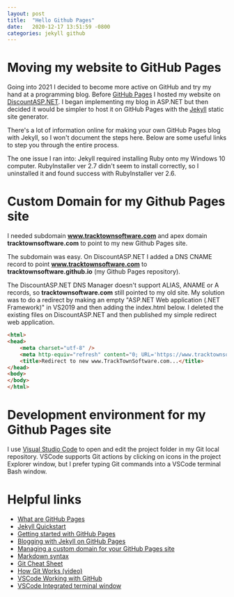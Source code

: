 ```yaml
---
layout: post
title:  "Hello Github Pages"
date:   2020-12-17 13:51:59 -0800
categories: jekyll github
---
```


# Moving my website to GitHub Pages

Going into 2021 I decided to become more active on GitHub and try my hand at a programming blog. Before [GitHub Pages](https://pages.github.com/) I hosted my website on [DiscountASP.NET](https://www.discountasp.net/). I began implementing my blog in ASP.NET but then decided it would be simpler to host it on GitHub Pages with the [Jekyll](https://jekyllrb.com/) static site generator.

There's a lot of information online for making your own GitHub Pages blog with Jekyll, so I won't document the steps here. Below are some useful links to step you through the entire process.

The one issue I ran into: Jekyll required installing Ruby onto my Windows 10 computer. RubyInstaller ver 2.7 didn't seem to install correctly, so I uninstalled it and found success with RubyInstaller ver 2.6.

# Custom Domain for my Github Pages site

I needed subdomain **www.tracktownsoftware.com** and apex domain **tracktownsoftware.com** to point to my new Github Pages site. 

The subdomain was easy. On DiscountASP.NET I added a DNS CNAME record to point **www.tracktownsoftware.com** to  **tracktownsoftware.github.io** (my Github Pages repository).

The DiscountASP.NET DNS Manager doesn't support ALIAS, ANAME or A records, so **tracktownsoftware.com** still pointed to my old site. My solution was to do a redirect by making an empty "ASP.NET Web application (.NET Framework)" in VS2019 and then adding the index.html below. I deleted the existing files on DiscountASP.NET and then published my simple redirect web application.

```html
<html>
<head>
    <meta charset="utf-8" />
    <meta http-equiv="refresh" content="0; URL='https://www.tracktownsoftware.com'" />
    <title>Redirect to new www.TrackTownSoftware.com...</title>
</head>
<body>
</body>
</html>
```

# Development environment for my Github Pages site
I use [Visual Studio Code](https://code.visualstudio.com/) to open and edit the project folder in my Git local repository. VSCode supports Git actions by clicking on icons in the project Explorer window, but I prefer typing Git commands into a VSCode terminal Bash window.

# Helpful links
- [What are GitHub Pages](https://pages.github.com/)
- [Jekyll Quickstart](https://jekyllrb.com/docs/)
- [Getting started with GitHub Pages](https://docs.github.com/en/free-pro-team@latest/github/working-with-github-pages/getting-started-with-github-pages)
- [Blogging with Jekyll on GitHub Pages](https://docs.github.com/en/free-pro-team@latest/github/working-with-github-pages/setting-up-a-github-pages-site-with-jekyll)
- [Managing a custom domain for your GitHub Pages site](https://docs.github.com/en/free-pro-team@latest/github/working-with-github-pages/managing-a-custom-domain-for-your-github-pages-site)
- [Markdown syntax](https://www.markdownguide.org/basic-syntax/)
- [Git Cheat Sheet](https://education.github.com/git-cheat-sheet-education.pdf)
- [How Git Works (video)](https://www.pluralsight.com/courses/how-git-works)
- [VSCode Working with GitHub](https://code.visualstudio.com/docs/editor/github)
- [VSCode Integrated terminal window](https://code.visualstudio.com/docs/editor/integrated-terminal)


